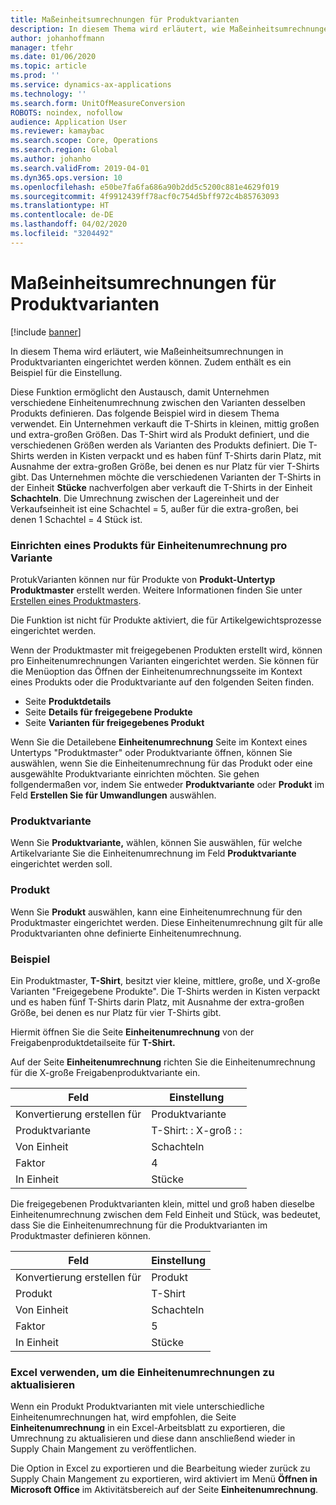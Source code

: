 ```yaml
---
title: Maßeinheitsumrechnungen für Produktvarianten
description: In diesem Thema wird erläutert, wie Maßeinheitsumrechnungen in Produktvarianten eingerichtet werden können.
author: johanhoffmann
manager: tfehr
ms.date: 01/06/2020
ms.topic: article
ms.prod: ''
ms.service: dynamics-ax-applications
ms.technology: ''
ms.search.form: UnitOfMeasureConversion
ROBOTS: noindex, nofollow
audience: Application User
ms.reviewer: kamaybac
ms.search.scope: Core, Operations
ms.search.region: Global
ms.author: johanho
ms.search.validFrom: 2019-04-01
ms.dyn365.ops.version: 10
ms.openlocfilehash: e50be7fa6fa686a90b2dd5c5200c881e4629f019
ms.sourcegitcommit: 4f9912439ff78acf0c754d5bff972c4b85763093
ms.translationtype: HT
ms.contentlocale: de-DE
ms.lasthandoff: 04/02/2020
ms.locfileid: "3204492"
---
```

# <a name="unit-of-measure-conversion-per-product-variant"></a>Maßeinheitsumrechnungen für Produktvarianten

[!include [banner](../includes/banner.md)]

In diesem Thema wird erläutert, wie Maßeinheitsumrechnungen in Produktvarianten eingerichtet werden können. Zudem enthält es ein Beispiel für die Einstellung.

Diese Funktion ermöglicht den Austausch, damit Unternehmen verschiedene Einheitenumrechnung zwischen den Varianten desselben Produkts definieren. Das folgende Beispiel wird in diesem Thema verwendet. Ein Unternehmen verkauft die T-Shirts in kleinen, mittig großen und extra-großen Größen. Das T-Shirt wird als Produkt definiert, und die verschiedenen Größen werden als Varianten des Produkts definiert. Die T-Shirts werden in Kisten verpackt und es haben fünf T-Shirts darin Platz, mit Ausnahme der extra-großen Größe, bei denen es nur Platz für vier T-Shirts gibt. Das Unternehmen möchte die verschiedenen Varianten der T-Shirts in der Einheit **Stücke** nachverfolgen aber verkauft die T-Shirts in der Einheit **Schachteln**. Die Umrechnung zwischen der Lagereinheit und der Verkaufseinheit ist eine Schachtel = 5, außer für die extra-großen, bei denen 1 Schachtel = 4 Stück ist.

### <a name="set-up-a-product-for-unit-conversion-per-variant"></a>Einrichten eines Produkts für Einheitenumrechnung pro Variante

ProtukVarianten können nur für Produkte von **Produkt-Untertyp** **Produktmaster** erstellt werden. Weitere Informationen finden Sie unter [Erstellen eines Produktmasters](tasks/create-product-master.md).

Die Funktion ist nicht für Produkte aktiviert, die für Artikelgewichtsprozesse eingerichtet werden. 

Wenn der Produktmaster mit freigegebenen Produkten erstellt wird, können pro Einheitenumrechnungen Varianten eingerichtet werden. Sie können für die Menüoption das Öffnen der Einheitenumrechnungsseite im Kontext eines Produkts oder die Produktvariante auf den folgenden Seiten finden.

-   Seite **Produktdetails**
-   Seite **Details für freigegebene Produkte**
-   Seite **Varianten für freigegebenes Produkt**

Wenn Sie die Detailebene **Einheitenumrechnung** Seite im Kontext eines Untertyps "Produktmaster" oder Produktvariante öffnen, können Sie auswählen, wenn Sie die Einheitenumrechnung für das Produkt oder eine ausgewählte Produktvariante einrichten möchten. Sie gehen follgendermaßen vor, indem Sie entweder **Produktvariante** oder **Produkt** im Feld **Erstellen Sie für Umwandlungen** auswählen.

### <a name="product-variant"></a>Produktvariante

Wenn Sie **Produktvariante,** wählen, können Sie auswählen, für welche Artikelvariante Sie die Einheitenumrechnung im Feld **Produktvariante** eingerichtet werden soll.

### <a name="product"></a>Produkt

Wenn Sie **Produkt** auswählen, kann eine Einheitenumrechnung für den Produktmaster eingerichtet werden. Diese Einheitenumrechnung gilt für alle Produktvarianten ohne definierte Einheitenumrechnung.

### <a name="example"></a>Beispiel

Ein Produktmaster, **T-Shirt**, besitzt vier kleine, mittlere, große, und X-große Varianten "Freigegebene Produkte". Die T-Shirts werden in Kisten verpackt und es haben fünf T-Shirts darin Platz, mit Ausnahme der extra-großen Größe, bei denen es nur Platz für vier T-Shirts gibt.

Hiermit öffnen Sie die Seite **Einheitenumrechnung** von der Freigabenproduktdetailseite für **T-Shirt.**

Auf der Seite **Einheitenumrechnung** richten Sie die Einheitenumrechnung für die X-große Freigabenproduktvariante ein.

| **Feld**             | **Einstellung**             |
|-----------------------|-------------------------|
| Konvertierung erstellen für | Produktvariante         |
| Produktvariante       | T-Shirt: : X-groß : : |
| Von Einheit             | Schachteln                   |
| Faktor                | 4                       |
| In Einheit               | Stücke                  |

Die freigegebenen Produktvarianten klein, mittel und groß haben dieselbe Einheitenumrechnung zwischen dem Feld Einheit und Stück, was bedeutet, dass Sie die Einheitenumrechnung für die Produktvarianten im Produktmaster definieren können.

| **Feld**             | **Einstellung** |
|-----------------------|-------------|
| Konvertierung erstellen für | Produkt     |
| Produkt               | T-Shirt     |
| Von Einheit             | Schachteln       |
| Faktor                | 5           |
| In Einheit               | Stücke      |

### <a name="using-excel-to-update-the-unit-conversions"></a>Excel verwenden, um die Einheitenumrechnungen zu aktualisieren

Wenn ein Produkt Produktvarianten mit viele unterschiedliche Einheitenumrechnungen hat, wird empfohlen, die Seite **Einheitenumrechnung** in ein Excel-Arbeitsblatt zu exportieren, die Umrechnung zu aktualisieren und diese dann anschließend wieder in Supply Chain Mangement zu veröffentlichen.

Die Option in Excel zu exportieren und die Bearbeitung wieder zurück zu Supply Chain Mangement zu exportieren, wird aktiviert im Menü **Öffnen in Microsoft Office** im Aktivitätsbereich auf der Seite **Einheitenumrechnung**.
